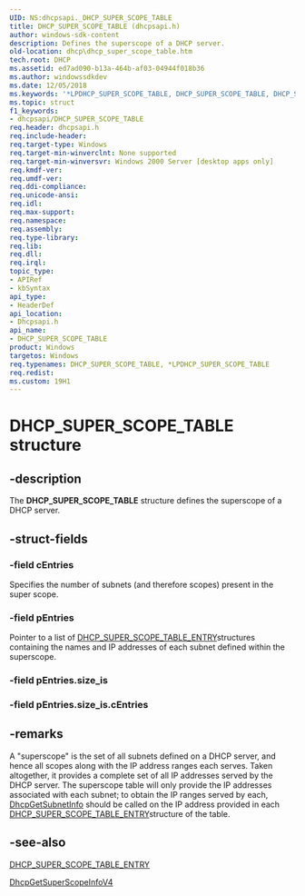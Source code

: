 ```yaml
---
UID: NS:dhcpsapi._DHCP_SUPER_SCOPE_TABLE
title: DHCP_SUPER_SCOPE_TABLE (dhcpsapi.h)
author: windows-sdk-content
description: Defines the superscope of a DHCP server.
old-location: dhcp\dhcp_super_scope_table.htm
tech.root: DHCP
ms.assetid: ed7ad090-b13a-464b-af03-04944f018b36
ms.author: windowssdkdev
ms.date: 12/05/2018
ms.keywords: '*LPDHCP_SUPER_SCOPE_TABLE, DHCP_SUPER_SCOPE_TABLE, DHCP_SUPER_SCOPE_TABLE structure [DHCP], LPDHCP_SUPER_SCOPE_TABLE, LPDHCP_SUPER_SCOPE_TABLE structure pointer [DHCP], dhcp.dhcp_super_scope_table, dhcpsapi/LPDHCP_SUPER_SCOPE_TABLE, dhcpsapi/_DHCP_SUPER_SCOPE_TABLE'
ms.topic: struct
f1_keywords:
- dhcpsapi/DHCP_SUPER_SCOPE_TABLE
req.header: dhcpsapi.h
req.include-header: 
req.target-type: Windows
req.target-min-winverclnt: None supported
req.target-min-winversvr: Windows 2000 Server [desktop apps only]
req.kmdf-ver: 
req.umdf-ver: 
req.ddi-compliance: 
req.unicode-ansi: 
req.idl: 
req.max-support: 
req.namespace: 
req.assembly: 
req.type-library: 
req.lib: 
req.dll: 
req.irql: 
topic_type:
- APIRef
- kbSyntax
api_type:
- HeaderDef
api_location:
- Dhcpsapi.h
api_name:
- DHCP_SUPER_SCOPE_TABLE
product: Windows
targetos: Windows
req.typenames: DHCP_SUPER_SCOPE_TABLE, *LPDHCP_SUPER_SCOPE_TABLE
req.redist: 
ms.custom: 19H1
---
```


# DHCP_SUPER_SCOPE_TABLE structure


## -description


The <b>DHCP_SUPER_SCOPE_TABLE</b> structure defines the superscope of a DHCP server.


## -struct-fields




### -field cEntries

Specifies the number of subnets (and therefore scopes) present in the super scope.


### -field pEntries

Pointer to a list of <a href="https://docs.microsoft.com/windows/desktop/api/dhcpsapi/ns-dhcpsapi-dhcp_super_scope_table_entry">DHCP_SUPER_SCOPE_TABLE_ENTRY</a>structures containing the names and IP addresses of each subnet defined within the superscope.


### -field pEntries.size_is

 


### -field pEntries.size_is.cEntries

 




## -remarks



A "superscope" is the set of all subnets defined on a DHCP server, and hence all scopes along with the IP address ranges each serves. Taken altogether, it provides a complete set of all IP addresses served by the DHCP server. The superscope table will only provide the IP addresses associated with each subnet; to obtain the IP ranges served by each, <a href="https://docs.microsoft.com/previous-versions/windows/desktop/api/dhcpsapi/nf-dhcpsapi-dhcpgetsubnetinfo">DhcpGetSubnetInfo</a> should be called on the IP address provided in each <a href="https://docs.microsoft.com/windows/desktop/api/dhcpsapi/ns-dhcpsapi-dhcp_super_scope_table_entry">DHCP_SUPER_SCOPE_TABLE_ENTRY</a>structure of the table.




## -see-also




<a href="https://docs.microsoft.com/windows/desktop/api/dhcpsapi/ns-dhcpsapi-dhcp_super_scope_table_entry">DHCP_SUPER_SCOPE_TABLE_ENTRY</a>



<a href="https://docs.microsoft.com/previous-versions/windows/desktop/api/dhcpsapi/nf-dhcpsapi-dhcpgetsuperscopeinfov4">DhcpGetSuperScopeInfoV4</a>
 

 

